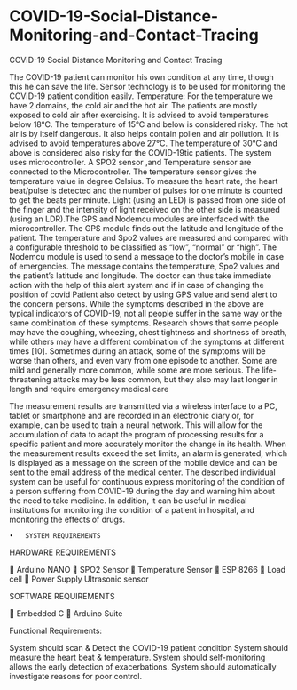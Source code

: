 # COVID-19-Social-Distance-Monitoring-and-Contact-Tracing
COVID-19 Social Distance Monitoring and Contact Tracing

The COVID-19 patient can monitor his own condition at any time, though this he can save the life.
Sensor technology is to be used for monitoring the COVID-19 patient condition easily. Temperature: For the temperature we have 2 domains, the cold air and the hot air. The patients are mostly exposed to cold air after exercising. It is advised to avoid temperatures below 18°C. The temperature of 15°C and below is considered risky. The hot air is by itself dangerous. It also helps contain pollen and air pollution. It is advised to avoid temperatures above 27°C. The temperature of 30°C and above is considered also risky for the COVID-19tic patients.
The system uses microcontroller. A SPO2 sensor ,and Temperature sensor are connected to the Microcontroller. The temperature sensor gives the temperature value in degree Celsius. To measure the heart rate, the heart beat/pulse is detected and the number of pulses for one minute is counted to get the beats per minute. Light (using an LED) is passed from one side of the finger and the intensity of light received on the other side is measured (using an LDR).The GPS and Nodemcu modules are interfaced with the microcontroller. The GPS module finds out the latitude and longitude of the patient. The temperature and Spo2 values are measured and compared with a configurable threshold to be classified as “low”, “normal” or “high”. The Nodemcu module is used to send a message to the doctor’s mobile in case of emergencies. The message contains the temperature, Spo2 values and the patient’s latitude and longitude. The doctor can thus take immediate action with the help of this alert system and if in case of changing the position of covid Patient also detect by using GPS value and send alert to the concern persons.
While the symptoms described in the above are typical indicators of COVID-19, not all people suffer in the same way or the same combination of these symptoms. Research shows that some people may have the coughing, wheezing, chest tightness and shortness of breath, while others may have a different combination of the symptoms at different times [10]. Sometimes during an attack, some of the symptoms will be worse than others, and even vary from one episode to another. Some are mild and generally more common, while some are more serious. The life-threatening attacks may be less common, but they also may last longer in length and require emergency medical care

The measurement results are transmitted via a wireless interface to a PC, tablet or smartphone and are recorded in an electronic diary or, for example, can be used to train a neural network. This will allow for the accumulation of data to adapt the program of processing results for a specific patient and more accurately monitor the change in its health. When the measurement results exceed the set limits, an alarm is generated, which is displayed as a message on the screen of the mobile device and can be sent to the email address of the medical center.
The described individual system can be useful for continuous express monitoring of the condition of a person suffering from COVID-19 during the day and warning him about the need to take medicine. In addition, it can be useful in medical institutions for monitoring the condition of a patient in hospital, and monitoring the effects of drugs.

	•	SYSTEM REQUIREMENTS

HARDWARE REQUIREMENTS

 Arduino NANO
 SPO2 Sensor
 Temperature Sensor
  ESP 8266
  Load cell
 Power Supply
 Ultrasonic sensor



SOFTWARE REQUIREMENTS

 Embedded C
 Arduino Suite

Functional Requirements:

System should scan & Detect the COVID-19 patient condition
System should measure the heart beat & temperature.
System should self-monitoring allows the early detection of exacerbations.
System should automatically investigate reasons for poor control.
